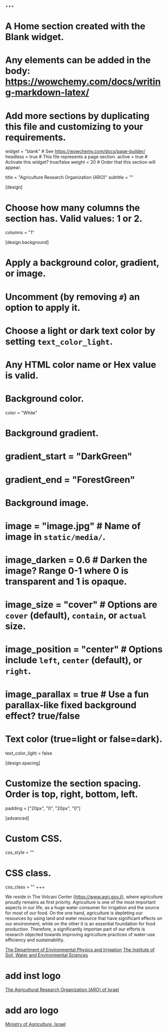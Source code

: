 +++
# A Home section created with the Blank widget.
# Any elements can be added in the body: https://wowchemy.com/docs/writing-markdown-latex/
# Add more sections by duplicating this file and customizing to your requirements.

widget = "blank"  # See https://wowchemy.com/docs/page-builder/
headless = true  # This file represents a page section.
active = true  # Activate this widget? true/false
weight = 20  # Order that this section will appear.

title = "Agriculture Research Organization (ARO)"
subtitle = ""

[design]
  # Choose how many columns the section has. Valid values: 1 or 2.
  columns = "1"

[design.background]
  # Apply a background color, gradient, or image.
  #   Uncomment (by removing `#`) an option to apply it.
  #   Choose a light or dark text color by setting `text_color_light`.
  #   Any HTML color name or Hex value is valid.

  # Background color.
  color = "White"
  
  # Background gradient.
  # gradient_start = "DarkGreen"
  # gradient_end = "ForestGreen"
  
  # Background image.
  # image = "image.jpg"  # Name of image in `static/media/`.
  # image_darken = 0.6  # Darken the image? Range 0-1 where 0 is transparent and 1 is opaque.
  # image_size = "cover"  #  Options are `cover` (default), `contain`, or `actual` size.
  # image_position = "center"  # Options include `left`, `center` (default), or `right`.
  # image_parallax = true  # Use a fun parallax-like fixed background effect? true/false
  
  # Text color (true=light or false=dark).
  text_color_light = false

[design.spacing]
  # Customize the section spacing. Order is top, right, bottom, left.
  padding = ["20px", "0", "20px", "0"]

[advanced]
 # Custom CSS. 
 css_style = ""
 
 # CSS class.
 css_class = ""
+++

We reside in The Volcani Center (https://www.agri.gov.il), where agriculture proudly remains as first priority. Agriculture is one of the most important aspects in our life, as a huge water consumer for irrigation and the source for most of our food. On the one hand, agriculture is depleting our resources by using land and water resource that have significant effects on our environment, while on the other it is an essential foundation for food production. Therefore, a significantly importan part of our efforts is research objected towards improving agriculture practices of water-use efficiency and sustainability.

[The Department of Environmental Physics and Irrigation](https://www.agri.gov.il/en/departments/16.aspx)
[The Institute of Soil, Water and Environmental Sciences](https://www.agri.gov.il/en/units/institutes/6.aspx)
 # add inst logo
[The Agricultural Research Organization (ARO) of Israel](https://www.agri.gov.il)
 # add aro logo
[Ministry of Agriculture, Israel](https://www.moag.gov.il/en/Pages/default.aspx)

